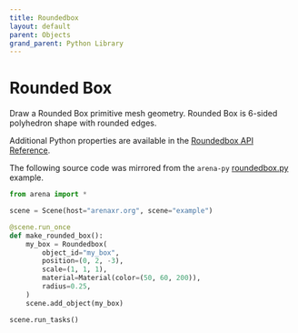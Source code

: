 ```yaml
---
title: Roundedbox
layout: default
parent: Objects
grand_parent: Python Library
---
```


# Rounded Box

Draw a Rounded Box primitive mesh geometry. Rounded Box is 6-sided polyhedron shape with rounded edges.

Additional Python properties are available in the [Roundedbox API Reference](/content/python-api/objects/roundedbox).

The following source code was mirrored from the `arena-py` [roundedbox.py](https://github.com/arenaxr/arena-py/blob/master/examples/objects/roundedbox.py) example.

```python
from arena import *

scene = Scene(host="arenaxr.org", scene="example")

@scene.run_once
def make_rounded_box():
    my_box = Roundedbox(
        object_id="my_box",
        position=(0, 2, -3),
        scale=(1, 1, 1),
        material=Material(color=(50, 60, 200)),
        radius=0.25,
    )
    scene.add_object(my_box)

scene.run_tasks()
```

